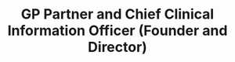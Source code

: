 ---
name: Phil Koczan
photo: '/img/Phil.jpg'
title: GP Partner and Chief Clinical Information Officer (Founder and Director)
bio: Phil has been a GP Partner for over twenty years, and a Chief Clinical Information Officer for five of those. As a member of the Royal College of GPs Health Informatics Group, he has a long-standing interest in the uses of information and technology to integrate and transform patient care.
---